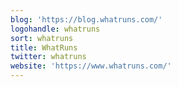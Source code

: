```yaml
---
blog: 'https://blog.whatruns.com/'
logohandle: whatruns
sort: whatruns
title: WhatRuns
twitter: whatruns
website: 'https://www.whatruns.com/'
---
```

